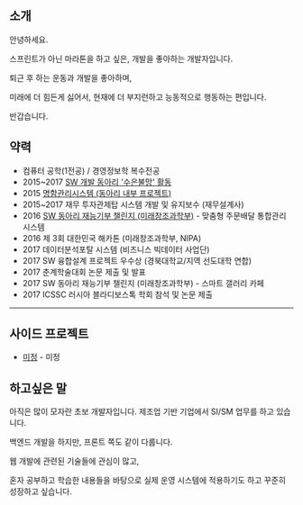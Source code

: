 
## 소개

안녕하세요.

스프린트가 아닌 마라톤을 하고 싶은, 개발을 좋아하는 개발자입니다.

퇴근 후 하는 운동과 개발을 좋아하며, 

미래에 더 힘든게 싫어서, 현재에 더 부지런하고 능동적으로 행동하는 편입니다.

반갑습니다.

## 약력

- 컴퓨터 공학(1전공) / 경영정보학 복수전공
- 2015~2017 [SW 개발 동아리 '수은불망' 활동](https://jaeuk2274.tistory.com/attachment/cfile25.uf@99D8763C5B7AC88D10AFA6.pdf)
- 2015 [명함관리시스템 (동아리 내부 프로젝트)](https://jaeuk2274.tistory.com/category/%ED%94%84%EB%A1%9C%EC%A0%9D%ED%8A%B8%2C%EA%B3%B5%EB%AA%A8%EC%A0%84%282015%29/BCMS)
- 2015~2017 재무 투자관제탑 시스템 개발 및 유지보수 (재무설계사)
- 2016 [SW 동아리 재능기부 챌린지 (미래창조과학부)](https://jaeuk2274.tistory.com/category/%ED%94%84%EB%A1%9C%EC%A0%9D%ED%8A%B8%2C%EA%B3%B5%EB%AA%A8%EC%A0%84%282016%29/DJN%20%28SW%20%EC%9E%AC%EB%8A%A5%EA%B8%B0%EB%B6%80%20%EC%B1%8C%EB%A6%B0%EC%A7%80%29) - 맞춤형 주문배달 통합관리 시스템
- 2016 제 3회 대한민국 해카톤 (미래창조과학부, NIPA) 
- 2017 데이터분석포탈 시스템 (비즈니스 빅데이터 사업단)
- 2017 SW 융합설계 프로젝트 우수상 (경북대학교/지역 선도대학 연합)
- 2017 춘계학술대회 논문 제출 및 발표 
- 2017 SW 동아리 재능기부 챌린지 (미래창조과학부) - 스마트 갤러리 카페
- 2017 ICSSC 러시아 블라디보스톡 학회 참석 및 논문 제출
---
<!-- 궁금하시다면야..
- 2017~2018 RIST(포항산업과학연구원) 물품반출입 시스템
- 2018~2019 포스웰 ERP
- 2019 포스코케미칼 연구/시험 시스템 및 기타 시스템(BI, SR, 법무, 퇴직, EAI) 
- 2019 포스코케미칼 통합 인사 시스템
--> 

## 사이드 프로젝트

- [미정](링크) - 미정

## 하고싶은 말

아직은 많이 모자란 초보 개발자입니다. 제조업 기반 기업에서 SI/SM 업무를 하고 있습니다.  

백엔드 개발을 하지만, 프론트 쪽도 같이 다룹니다.

웹 개발에 관련된 기술들에 관심이 많고, 

혼자 공부하고 학습한 내용들을 바탕으로 실제 운영 시스템에 적용하기도 하고 꾸준히 성장하고 싶습니다.           

